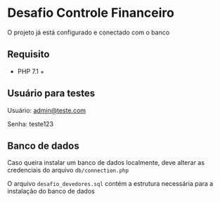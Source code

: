 # Desafio Controle Financeiro


O projeto já está configurado e conectado com o banco


## Requisito
- PHP 7.1 +


## Usuário para testes
Usuário: admin@teste.com

Senha: teste123


## Banco de dados
Caso queira instalar um banco de dados localmente, deve alterar as credenciais do arquivo `db/connection.php`

O arquivo `desafio_devedores.sql` contém a estrutura necessária para a instalação do banco de dados

